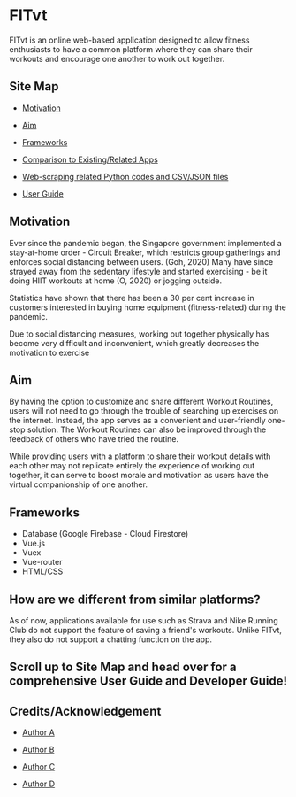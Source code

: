 # FITvt

FITvt is an online web-based application designed to allow fitness enthusiasts to have a common platform where they can share their workouts and encourage one another to work out together. 

## Site Map
* [Motivation](#motivation)

* [Aim](#aim)

* [Frameworks](#frameworks)

* [Comparison to Existing/Related Apps](#how-are-we-different-from-similar-platforms)

* [Web-scraping related Python codes and CSV/JSON files](https://github.com/team1782/tf/tree/master/toilet%20data)

* [User Guide](https://github.com/hazletnj/tf/blob/master/docs/userguide.md)


## Motivation

Ever since the pandemic began, the Singapore government implemented a stay-at-home order - Circuit Breaker, which restricts group gatherings and enforces social distancing between users. (Goh, 2020) Many have since strayed away from the sedentary lifestyle and started exercising - be it doing HIIT workouts at home (O, 2020) or jogging outside. 

Statistics have shown that there has been a 30 per cent increase in customers interested in buying home equipment (fitness-related) during the pandemic. 

Due to social distancing measures, working out together physically has become very difficult and inconvenient, which greatly decreases the motivation to exercise 

## Aim

By having the option to customize and share different Workout Routines, users will not need to go through the trouble of searching up exercises on the internet. Instead, the app serves as a convenient and user-friendly one-stop solution. The Workout Routines can also be improved through the feedback of others who have tried the routine.

While providing users with a platform to share their workout details with each other may not replicate entirely the experience of working out together, it can serve to boost morale and motivation as users have the virtual companionship of one another.

## Frameworks
* Database (Google Firebase - Cloud Firestore)
* Vue.js
* Vuex
* Vue-router
* HTML/CSS

## How are we different from similar platforms?
As of now, applications available for use such as Strava and Nike Running Club do not support the feature of saving a friend's workouts. Unlike FITvt, they also do not support a chatting function on the app.

## Scroll up to Site Map and head over for a comprehensive User Guide and Developer Guide!

## Credits/Acknowledgement

* [Author A](https://github.com/shaunnmui97)

* [Author B](https://github.com/hazletnj)

* [Author C](https://github.com/kahehe)

* [Author D](https://github.com/jiayi-lim)
